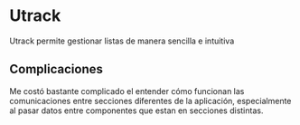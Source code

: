 # Utrack
Utrack permite gestionar listas de manera sencilla e intuitiva
## Complicaciones
Me costó bastante complicado el entender cómo funcionan las comunicaciones entre secciones diferentes de la aplicación, especialmente al pasar datos entre componentes que estan en secciones distintas.
